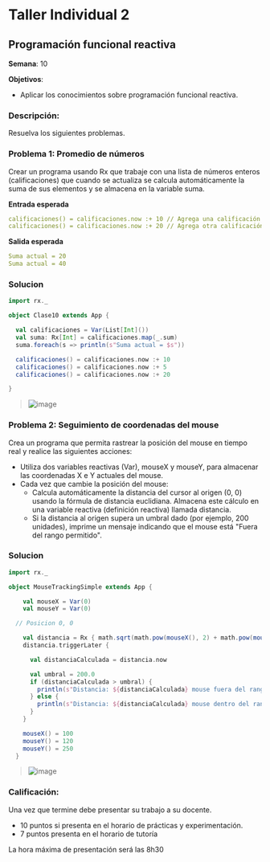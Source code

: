 # Taller Individual  2
## Programación funcional reactiva

**Semana**: 10

**Objetivos**:

- Aplicar los conocimientos sobre programación funcional reactiva.

### Descripción:

Resuelva los siguientes problemas.

### Problema 1: Promedio de números

Crear un programa usando Rx que trabaje con una lista de números enteros (calificaciones) que cuando se actualiza se calcula automáticamente la suma de sus elementos y se almacena en la variable suma.

**Entrada esperada**
```yaml
calificaciones() = calificaciones.now :+ 10 // Agrega una calificación
calificaciones() = calificaciones.now :+ 20 // Agrega otra calificación
```

**Salida esperada**
```yaml
Suma actual = 20
Suma actual = 40
```
### Solucion 

```Scala
import rx._

object Clase10 extends App {

  val calificaciones = Var(List[Int]())
  val suma: Rx[Int] = calificaciones.map(_.sum)
  suma.foreach(s => println(s"Suma actual = $s"))

  calificaciones() = calificaciones.now :+ 10
  calificaciones() = calificaciones.now :+ 5 
  calificaciones() = calificaciones.now :+ 20 

}
```

> ![image](https://github.com/user-attachments/assets/5e23a828-7541-415b-a611-a07482288623)


### Problema 2: Seguimiento de coordenadas del mouse
Crea un programa que permita rastrear la posición del mouse en tiempo real y realice las siguientes acciones:

- Utiliza dos variables reactivas (Var), mouseX y mouseY, para almacenar las coordenadas X e Y actuales del mouse.
- Cada vez que cambie la posición del mouse:
  - Calcula automáticamente la distancia del cursor al origen (0, 0) usando la fórmula de distancia euclidiana. Almacena este cálculo en una variable reactiva (definición reactiva) llamada distancia.
  - Si la distancia al origen supera un umbral dado (por ejemplo, 200 unidades), imprime un mensaje indicando que el mouse está "Fuera del rango permitido".

### Solucion 

```Scala
import rx._

object MouseTrackingSimple extends App {

    val mouseX = Var(0)
    val mouseY = Var(0)

  // Posicion 0, 0

    val distancia = Rx { math.sqrt(math.pow(mouseX(), 2) + math.pow(mouseY(), 2)) }
    distancia.triggerLater {

      val distanciaCalculada = distancia.now

      val umbral = 200.0
      if (distanciaCalculada > umbral) {
        println(s"Distancia: ${distanciaCalculada} mouse fuera del rango permitido")
      } else {
        println(s"Distancia: ${distanciaCalculada} mouse dentro del rango permitido")
      }
    }

    mouseX() = 100
    mouseY() = 120
    mouseY() = 250
  }
```
> ![image](https://github.com/user-attachments/assets/dc9a89d8-21e7-4e9c-afa8-8e3da3c713e5)


### Calificación:

Una vez que termine debe presentar su trabajo a su docente.

- 10 puntos si presenta en el horario de prácticas y experimentación.
- 7 puntos presenta en el horario de tutoría

La hora máxima de presentación será las 8h30
